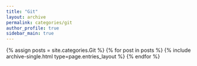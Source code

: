 ```yaml
---
title: "Git"
layout: archive
permalink: categories/git
author_profile: true
sidebar_main: true
---
```




{% assign posts = site.categories.Git %}
{% for post in posts %} {% include archive-single.html type=page.entries_layout %} {% endfor %}